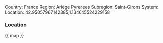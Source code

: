 Country: France
Region: Ariège Pyrenees
Subregion: Saint-Girons
System:
Location: 42.95057967142385,1.134645524229158

### Location

{{ map }}
